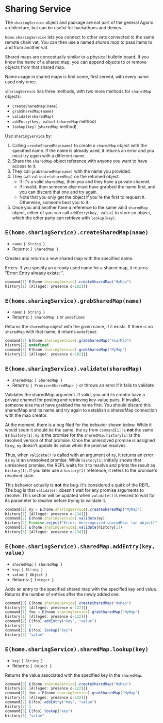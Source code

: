 # Sharing Service

The `sharingService` object  and package are not part of the general
Agoric architecture, but can be useful for hackathons and demos. 

`home.sharingService` lets you connect to other vats
connected to the same remote chain vat. You can then
use a named *shared map* to pass items to and from another vat.

Shared maps are conceptually similar to a physical bulletin
board. If you know the name of a shared map, you can
append objects to or remove objects from that shared map. 

Name usage in shared maps is first come, first served, with
every name used only once. 

`sharingService` has three methods, with two more methods for
`sharedMap` objects: 
- `createSharedMap(name)`
- `grabSharedMap(name)`
- `validate(sharedMap)`
- `addEntry(key, value)` (`sharedMap` method) 
- `lookup(key)` (`sharedMap` method)

Use `sharingService` by:
1. Calling `createSharedMap(name)` to create a `sharedMap` object with the
   specified name. If the name is already used, it returns an error and
   you must try again with a different name.
2. Share the `sharedMap` object reference with anyone you want to have
   access to it. 
3. They call `grabSharedMap(name)` with the name you provided.
4. They call `validate(sharedMap)` on the returned object. 
   - If it's a valid `sharedMap`, then you and they have a private channel. 
   - If invalid, then someone else must have grabbed the name first, and
     you can discard that one and try  again. 
   - Note that you only get the object if you're the first to request it. Otherwise,
     someone beat you to it.          
5. Once you and another have a reference to the same valid `sharedMap`
   object, either of you can call `addEntry(key, value)` to store an
   object, which the other party can retrieve with `lookup(key)`. 

## `E(home.sharingService).createSharedMap(name)`
- `name`: `{ String }`
- Returns: `{ SharedMap }` 

Creates and returns a new shared map with the specified name. 

Errors: If you specify an already used name for a shared map, it
returns "Error: Entry already exists: <name>".

```js
command[1] E(home.sharingService).createSharedMap("MyMap")
history[1] [Alleged: presence o-102]{}
```

## `E(home.sharingService).grabSharedMap(name)`
- `name`: `{ String }`
- Returns: `{ SharedMap }` or `undefined`

Returns the `sharedMap` object with the given name, if it exists.
If there is no `sharedMap` with that name, it returns `undefined`.

```js
command[2] E(home.sharingService).grabSharedMap("YourMap")
history[2] undefined
command[3] E(home.sharingService).grabSharedMap("MyMap")
history[3] [Alleged: presence o-102]{}
```

## `E(home.sharingService).validate(sharedMap)`
- `sharedMap`: `{ SharedMap }`
- Returns: `{ Promise<SharedMap> }` or throws an error if it fails to validate

Validates the sharedMap argument. If valid, you and its creator have a private channel for posting and
retrieving key-value pairs. If invalid, someone else must have grabbed the name first. You should discard
this sharedMap and its name and try again to establish a sharedMap connection with the map creator.

At the moment, there is a bug filed for the behavior shown below. While it would seem it should be the same,
the `my` from `command[1]` is **not** the same as `history[1]`. `my` is the promise for the `sharedMap`. `history[1]`
is the resolved version of that promise. Once the unresolved promise is assigned to `my`, `my` doesn't update its value 
when the promise resolves.

Thus, when `validate()` is called with an argument of `my`, it returns an error as `my` is an unresolved promise.
While `history[1]` initially shows that unresolved promise, the REPL waits for it to resolve and prints the result
as `history[1]`. If you later use a `history[1]` reference, it refers to the promise's resolved state.

This behavior actually is **not** the bug. It's considered a quirk of the REPL. The bug is that `validate()` doesn't
wait for any promise arguments to resolve. This section will be updated when `validate()` is revised to wait for 
its parameter to resolve before trying to validate it. 
```js
command[1] my = E(home.sharingService).createSharedMap("MyMap")
history[1] [Alleged: presence o-134]{}
command[2] E(home.sharingService).validate(my)
history[2] Promise.reject("Error: Unrecognized sharedMap: (an object)")
command[3] E(home.sharingService).validate(history[1])
history[3] [Alleged: presence o-134]{}
```

## `E(home.sharingService).sharedMap.addEntry(key, value)`
- `sharedMap`: `{ sharedMap }`
- `key`: `{ String }`
- `value`: `{ Object }`
- Returns: `{ Integer }`

Adds an entry to the specified shared map with the specified key and value. Returns
the number of entries after the newly added one.

```js
command[0] E(home.sharingService).createSharedMap("MyMap")
history[0] [Alleged: presence o-122]{}
command[1] foo = E(home.sharingService).grabSharedMap("MyMap")
history[1] [Alleged: presence o-122]{}
command[2] E(foo).addEntry("key", "value")
history[2] 1
command[3] E(foo).lookup("key")
history[3] "value"
```

## `E(home.sharingService).sharedMap.lookup(key)` 
- `key`: `{ String }`
- Returns: `{ Object }`

Returns the value associated with the specified key in the `sharedMap`.

```js
command[0] E(home.sharingService).createSharedMap("MyMap")
history[0] [Alleged: presence o-122]{}
command[1] foo = E(home.sharingService).grabSharedMap("MyMap")
history[1] [Alleged: presence o-122]{}
command[2] E(foo).addEntry("key", "value")
history[2] 1
command[3] E(foo).lookup("key")
history[3] "value"
```

